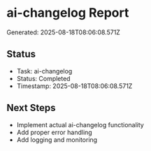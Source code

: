 # ai-changelog Report

Generated: 2025-08-18T08:06:08.571Z

## Status
- Task: ai-changelog
- Status: Completed
- Timestamp: 2025-08-18T08:06:08.571Z

## Next Steps
- Implement actual ai-changelog functionality
- Add proper error handling
- Add logging and monitoring
